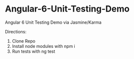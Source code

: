 # Angular-6-Unit-Testing-Demo
Angular 6 Unit Testing Demo via Jasmine/Karma

Directions:

1) Clone Repo
2) Install node modules with npm i
3) Run tests with ng test
